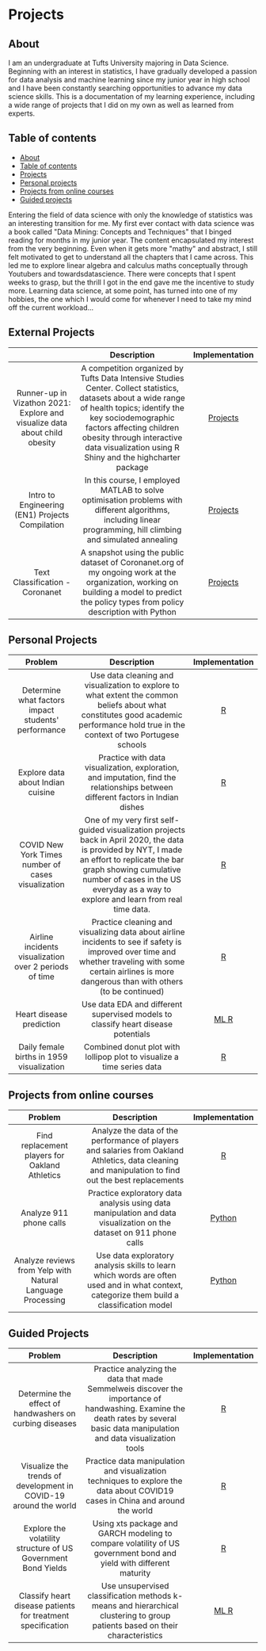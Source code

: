 # Projects

## About

I am an undergraduate at Tufts University majoring in Data Science. Beginning with an interest in statistics, I have gradually developed a passion for data analysis and machine learning since my junior year in high school and I have been constantly searching opportunities to advance my data science skills. This is a documentation of my learning experience, including a wide range of projects that I did on my own as well as learned from experts.

## Table of contents
- [About](#about)
- [Table of contents](#table-of-contents)
- [Projects](#external-projects)
- [Personal projects](#personal-projects)
- [Projects from online courses](#projects-from-online-courses)
- [Guided projects](#guided-projects)

Entering the field of data science with only the knowledge of statistics was an interesting transition for me. My first ever contact with data science was a book called "Data Mining: Concepts and Techniques" that I binged reading for months in my junior year. The content encapsulated my interest from the very beginning. Even when it gets more "mathy" and abstract, I still felt motivated to get to understand all the chapters that I came across. This led me to explore linear algebra and calculus maths conceptually through Youtubers and towardsdatascience. There were concepts that I spent weeks to grasp, but the thrill I got in the end gave me the incentive to study more. Learning data science, at some point, has turned into one of my hobbies, the one which I would come for whenever I need to take my mind off the current workload... 

## External Projects
|  | Description | Implementation |
| :---: | :---: | :---: |
| Runner-up in Vizathon 2021: Explore and visualize data about child obesity | A competition organized by Tufts Data Intensive Studies Center. Collect statistics, datasets about a wide range of health topics; identify the key sociodemographic factors affecting children obesity through interactive data visualization using R Shiny and the highcharter package| [Projects](https://github.com/irenechang1510/Viz-a-thon-2021)|
| Intro to Engineering (EN1) Projects Compilation | In this course, I employed MATLAB to solve optimisation problems with different algorithms, including linear programming, hill climbing and simulated annealing| [Projects](https://github.com/irenechang1510/EN1-Matlab-projects)|
| Text Classification - Coronanet | A snapshot using the public dataset of Coronanet.org of my ongoing work at the organization, working on building a model to predict the policy types from policy description with Python| [Projects](https://github.com/irenechang1510/Topic-classification-NN/blob/main/Topic%20classification%20with%20Neural%20Network.ipynb)|

## Personal Projects  

| Problem | Description | Implementation |
| :---: | :---: | :---: |
| Determine what factors impact students' performance| Use data cleaning and visualization to explore to what extent the common beliefs about what constitutes good academic performance hold true in the context of two Portugese schools| [R](https://github.com/irenechang1510/Student-performance) | 
| Explore data about Indian cuisine| Practice with data visualization, exploration, and imputation, find the relationships between different factors in Indian dishes| [R](https://github.com/irenechang1510/Indian-cuisine-EDA/blob/main/Indian-food/Indian%20food2.ipynb)|
| COVID New York Times number of cases visualization| One of my very first self-guided visualization projects back in April 2020, the data is provided by NYT, I made an effort to replicate the bar graph showing cumulative number of cases in the US everyday as a way to explore and learn from real time data.| [R](https://github.com/irenechang1510/Portfolio/tree/main/COVID19Viz)|
| Airline incidents visualization over 2 periods of time | Practice cleaning and visualizing data about airline incidents to see if safety is improved over time and whether traveling with some certain airlines is more dangerous than with others (to be continued) | [R](https://github.com/irenechang1510/Airline_safety)|
| Heart disease prediction | Use data EDA and different supervised models to classify heart disease potentials | [ML  R](https://github.com/irenechang1510/Heart-disease-classification)|
| Daily female births in 1959 visualization| Combined donut plot with lollipop plot to visualize a time series data | [R](https://github.com/irenechang1510/Daily-female-births) 

## Projects from online courses

| Problem | Description | Implementation |
| :---: | :---: | :---: |
| Find replacement players for Oakland Athletics| Analyze the data of the performance of players and salaries from Oakland Athletics, data cleaning and manipulation to find out the best replacements| [R](https://github.com/irenechang1510/Udemy-projects/blob/main/moneyball/R%20Moneyball%20project.ipynb)|
| Analyze 911 phone calls| Practice exploratory data analysis using data manipulation and data visualization on the dataset on 911 phone calls| [Python](https://github.com/irenechang1510/Udemy-projects/blob/main/911-call/01-911%20Calls%20Data%20Capstone%20Project.ipynb)|
| Analyze reviews from Yelp with Natural Language Processing| Use data exploratory analysis skills to learn which words are often used and in what context, categorize them build a classification model| [Python](https://github.com/irenechang1510/Udemy-projects/blob/main/NLP/Natural%20Language%20Processing%20Project.ipynb)


## Guided Projects

| Problem | Description | Implementation |
| :---: | :---: | :---: |
| Determine the effect of handwashers on curbing diseases| Practice analyzing the data that made Semmelweis discover the importance of handwashing. Examine the death rates by several basic data manipulation and data visualization tools| [R](https://github.com/irenechang1510/DataCamp-Projects/blob/main/handwashing/handwashing-analysis.ipynb)| 
| Visualize the trends of development in COVID-19 around the world| Practice data manipulation and visualization techniques to explore the data about COVID19 cases in China and around the world| [R](https://github.com/irenechang1510/DataCamp-Projects/blob/main/COVID19%20Visualization/COVID19_Viz.ipynb)|
| Explore the volatility structure of US Government Bond Yields| Using xts package and GARCH modeling to compare volatility of US government bond and yield with different maturity| [R](https://github.com/irenechang1510/DataCamp-Projects/blob/main/VolatilityAnalysis/ModelingBond.ipynb)|
| Classify heart disease patients for treatment specification| Use unsupervised classification methods k-means and hierarchical clustering to group patients based on their characteristics| [ML R](https://github.com/irenechang1510/DataCamp-Projects/blob/main/Heart%20disease%20pattern/heart-disease.ipynb)


